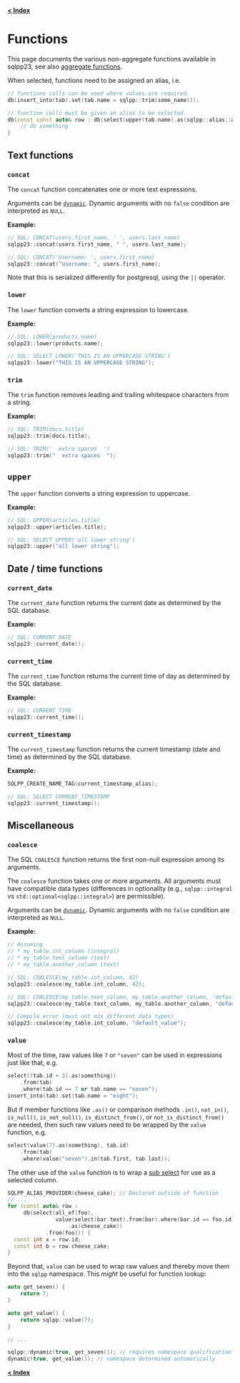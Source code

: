 [**< Index**](/docs/README.md)

# Functions

This page documents the various non-aggregate functions available in sqlpp23, see also [aggregate functions](/docs/aggregate_functions.md).

When selected, functions need to be assigned an alias, i.e.

```c++
// functions calls can be used where values are required.
db(insert_into(tab).set(tab.name = sqlpp::trim(some_name)));

// function calls must be given an alias to be selected.
db(const const auto& row : db(select(upper(tab.name).as(sqlpp::alias::a)))) {
    // do something
}
```

## Text functions

### `concat`

The `concat` function concatenates one or more text expressions.

Arguments can be [`dynamic`](/docs/dynamic.md). Dynamic arguments with no `false` condition are interpreted as `NULL`.

**Example:**

```cpp
// SQL: CONCAT(users.first_name, ' ', users.last_name)
sqlpp23::concat(users.first_name, " ", users.last_name);

// SQL: CONCAT('Username: ', users.first_name)
sqlpp23::concat("Username: ", users.first_name);
```

Note that this is serialized differently for postgresql, using the `||` operator.

### `lower`

The `lower` function converts a string expression to lowercase.

**Example:**

```cpp
// SQL: LOWER(products.name)
sqlpp23::lower(products.name);

// SQL: SELECT LOWER('THIS IS AN UPPERCASE STRING')
sqlpp23::lower("THIS IS AN UPPERCASE STRING");
```

### `trim`

The `trim` function removes leading and trailing whitespace characters from a string.

**Example:**

```cpp
// SQL: TRIM(docs.title)
sqlpp23::trim(docs.title);

// SQL: TRIM('  extra spaces  ')
sqlpp23::trim("  extra spaces  ");
```

## `upper`

The `upper` function converts a string expression to uppercase.

**Example:**

```cpp
// SQL: UPPER(articles.title)
sqlpp23::upper(articles.title);

// SQL: SELECT UPPER('all lower string')
sqlpp23::upper("all lower string");
```

## Date / time functions

### `current_date`

The `current_date` function returns the current date as determined by the SQL database.

**Example:**

```cpp
// SQL: CURRENT_DATE
sqlpp23::current_date();
```

### `current_time`

The `current_time` function returns the current time of day as determined by the SQL database.

**Example:**

```cpp
// SQL: CURRENT_TIME
sqlpp23::current_time();
```

### `current_timestamp`

The `current_timestamp` function returns the current timestamp (date and time) as determined by the SQL database.

**Example:**

```cpp
SQLPP_CREATE_NAME_TAG(current_timestamp_alias);

// SQL: SELECT CURRENT_TIMESTAMP
sqlpp23::current_timestamp();
```

## Miscellaneous

### `coalesce`

The SQL `COALESCE` function returns the first non-null expression among its arguments.

The `coalesce` function takes one or more arguments. All arguments must have compatible data types
(differences in optionality (e.g., `sqlpp::integral` vs `std::optional<sqlpp::integral>`) are permissible).

Arguments can be [`dynamic`](/docs/dynamic.md). Dynamic arguments with no `false` condition are interpreted as `NULL`.

**Example:**

```cpp
// Assuming
// * my_table.int_column (integral)
// * my_table.text_column (text)
// * my_table.another_column (text)

// SQL: COALESCE(my_table.int_column, 42)
sqlpp23::coalesce(my_table.int_column, 42);

// SQL: COALESCE(my_table.text_column, my_table.another_column, 'default_value')
sqlpp23::coalesce(my_table.text_column, my_table.another_column, "default_value");

// Compile error (must not mix different data types)
sqlpp23::coalesce(my_table.int_column, "default_value");
```

### `value`

Most of the time, raw values like `7` or `"seven"` can be used in expressions just like that, e.g.

```c++
select((tab.id + 3).as(something))
    .from(tab)
    .where(tab.id == 7 or tab.name == "seven");
insert_into(tab).set(tab.name = "eight");
```

But if member functions like `.as()` or comparison methods `.in()`, `not_in()`, `is_null()`, `is_not_null()`, `is_distinct_from()`, or `not_is_distinct_from()` are needed, then such raw values need to be wrapped by the `value` function, e.g.

```c++
select(value(7).as(something), tab.id)
    .from(tab)
    .where(value("seven").in(tab.first, tab.last));
```

The other use of the `value` function is to wrap a [sub select](/docs/sub_select.md) for use as a selected column.

```c++
SQLPP_ALIAS_PROVIDER(cheese_cake); // Declared outside of function
// ...
for (const auto& row :
     db(select(all_of(foo),
               value(select(bar.text).from(bar).where(bar.id == foo.id))
                   .as(cheese_cake))
            .from(foo))) {
  const int x = row.id;
  const int b = row.cheese_cake;
}
```

Beyond that, `value` can be used to wrap raw values and thereby move them into the `sqlpp` namespace. This *might* be useful for function lookup:

```c++
auto get_seven() {
    return 7;
}

auto get_value() {
    return sqlpp::value(7);
}

// ...

sqlpp::dynamic(true, get_seven()); // requires namespace qualification
dynamic(true, get_value()); // namespace determined automatically
```

[**< Index**](/docs/README.md)

